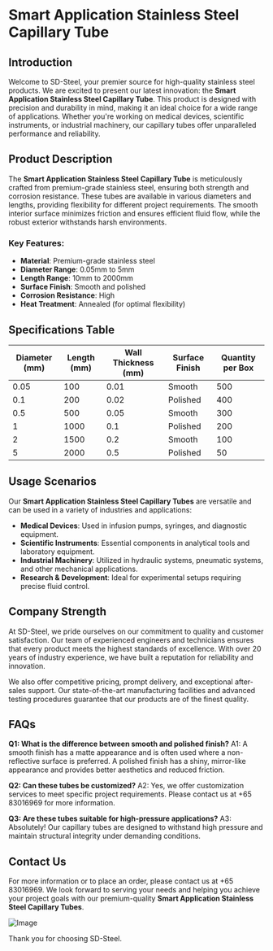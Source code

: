 # Smart Application Stainless Steel Capillary Tube

## Introduction

Welcome to SD-Steel, your premier source for high-quality stainless steel products. We are excited to present our latest innovation: the **Smart Application Stainless Steel Capillary Tube**. This product is designed with precision and durability in mind, making it an ideal choice for a wide range of applications. Whether you're working on medical devices, scientific instruments, or industrial machinery, our capillary tubes offer unparalleled performance and reliability.

## Product Description

The **Smart Application Stainless Steel Capillary Tube** is meticulously crafted from premium-grade stainless steel, ensuring both strength and corrosion resistance. These tubes are available in various diameters and lengths, providing flexibility for different project requirements. The smooth interior surface minimizes friction and ensures efficient fluid flow, while the robust exterior withstands harsh environments.

### Key Features:
- **Material**: Premium-grade stainless steel
- **Diameter Range**: 0.05mm to 5mm
- **Length Range**: 10mm to 2000mm
- **Surface Finish**: Smooth and polished
- **Corrosion Resistance**: High
- **Heat Treatment**: Annealed (for optimal flexibility)

## Specifications Table

| Diameter (mm) | Length (mm) | Wall Thickness (mm) | Surface Finish | Quantity per Box |
|---------------|-------------|---------------------|----------------|------------------|
| 0.05          | 100         | 0.01                | Smooth         | 500              |
| 0.1           | 200         | 0.02                | Polished       | 400              |
| 0.5           | 500         | 0.05                | Smooth         | 300              |
| 1             | 1000        | 0.1                 | Polished       | 200              |
| 2             | 1500        | 0.2                 | Smooth         | 100              |
| 5             | 2000        | 0.5                 | Polished       | 50               |

## Usage Scenarios

Our **Smart Application Stainless Steel Capillary Tubes** are versatile and can be used in a variety of industries and applications:

- **Medical Devices**: Used in infusion pumps, syringes, and diagnostic equipment.
- **Scientific Instruments**: Essential components in analytical tools and laboratory equipment.
- **Industrial Machinery**: Utilized in hydraulic systems, pneumatic systems, and other mechanical applications.
- **Research & Development**: Ideal for experimental setups requiring precise fluid control.

## Company Strength

At SD-Steel, we pride ourselves on our commitment to quality and customer satisfaction. Our team of experienced engineers and technicians ensures that every product meets the highest standards of excellence. With over 20 years of industry experience, we have built a reputation for reliability and innovation.

We also offer competitive pricing, prompt delivery, and exceptional after-sales support. Our state-of-the-art manufacturing facilities and advanced testing procedures guarantee that our products are of the finest quality.

## FAQs

**Q1: What is the difference between smooth and polished finish?**
A1: A smooth finish has a matte appearance and is often used where a non-reflective surface is preferred. A polished finish has a shiny, mirror-like appearance and provides better aesthetics and reduced friction.

**Q2: Can these tubes be customized?**
A2: Yes, we offer customization services to meet specific project requirements. Please contact us at +65 83016969 for more information.

**Q3: Are these tubes suitable for high-pressure applications?**
A3: Absolutely! Our capillary tubes are designed to withstand high pressure and maintain structural integrity under demanding conditions.

## Contact Us

For more information or to place an order, please contact us at +65 83016969. We look forward to serving your needs and helping you achieve your project goals with our premium-quality **Smart Application Stainless Steel Capillary Tubes**.

![Image](https://github.com/user-attachments/assets/2567258e-e124-4816-932d-1809bd27ef0b)

Thank you for choosing SD-Steel.